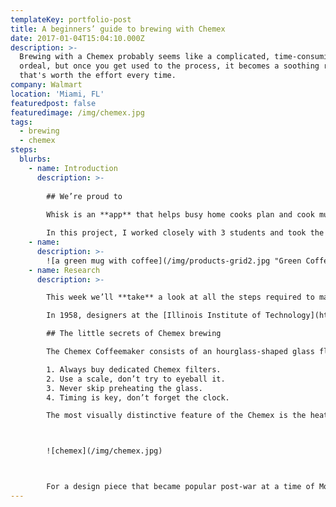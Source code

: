 ```yaml
---
templateKey: portfolio-post
title: A beginners’ guide to brewing with Chemex
date: 2017-01-04T15:04:10.000Z
description: >-
  Brewing with a Chemex probably seems like a complicated, time-consuming
  ordeal, but once you get used to the process, it becomes a soothing ritual
  that's worth the effort every time.
company: Walmart
location: 'Miami, FL'
featuredpost: false
featuredimage: /img/chemex.jpg
tags:
  - brewing
  - chemex
steps:
  blurbs:
    - name: Introduction
      description: >-
        
        ## We’re proud to
        
        Whisk is an **app** that helps busy home cooks plan and cook multiple dishes efficiently for their friends and family. It keeps track of your available ingredients, provide relevant _recipe_ suggestions, and simplifies the cooking process by merging all the instructions into a single list of [google](www.google.com) steps.

        In this project, I worked closely with 3 students and took the lead to design our deliverables and the visuals of the application. Later on, I took the initiative to redesign the whole app. See the final work.
    - name: 
      description: >-
        ![a green mug with coffee](/img/products-grid2.jpg "Green Coffee")
    - name: Research
      description: >-

        This week we’ll **take** a look at all the steps required to make astonishing coffee with a Chemex at home. The Chemex Coffeemaker is a manual, pour-over style glass-container coffeemaker that Peter Schlumbohm invented in 1941, and which continues to be manufactured by the Chemex Corporation in Chicopee, Massachusetts.

        In 1958, designers at the [Illinois Institute of Technology](https://www.spacefarm.digital) said that the Chemex Coffeemaker is _"one of the best-designed products of modern times"_, and so is included in the collection of the Museum of Modern Art in New York City.

        ## The little secrets of Chemex brewing

        The Chemex Coffeemaker consists of an hourglass-shaped glass flask with a conical funnel-like neck (rather than the cylindrical neck of an Erlenmeyer flask) and uses proprietary filters, made of bonded paper (thicker-gauge paper than the standard paper filters for a drip-method coffeemaker) that removes most of the coffee oils, brewing coffee with a taste that is different than coffee brewed in other coffee-making systems; also, the thicker paper of the Chemex coffee filters may assist in removing cafestol, a cholesterol-containing compound found in coffee oils. Here’s three important tips newbies forget about.

        1. Always buy dedicated Chemex filters.
        2. Use a scale, don’t try to eyeball it.
        3. Never skip preheating the glass.
        4. Timing is key, don’t forget the clock.

        The most visually distinctive feature of the Chemex is the heatproof wooden collar around the neck, allowing it to be handled and poured when full of hot water. This is turned, then split in two to allow it to fit around the glass neck. The two pieces are held loosely in place by a tied leather thong. The pieces are not tied tightly and can still move slightly, retained by the shape of the conical glass.



        ![chemex](/img/chemex.jpg)



        For a design piece that became popular post-war at a time of Modernism and precision manufacture, this juxtaposition of natural wood and the organic nature of a hand-tied knot with the laboratory nature of glassware was a distinctive feature of its appearance.
---
```

